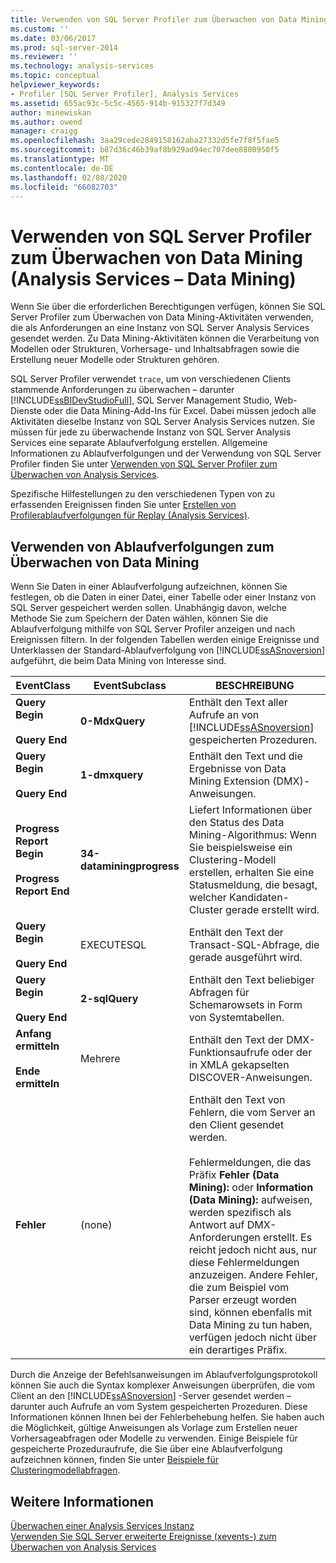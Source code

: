 ```yaml
---
title: Verwenden von SQL Server Profiler zum Überwachen von Data Mining (Analysis Services Data Mining) | Microsoft-Dokumentation
ms.custom: ''
ms.date: 03/06/2017
ms.prod: sql-server-2014
ms.reviewer: ''
ms.technology: analysis-services
ms.topic: conceptual
helpviewer_keywords:
- Profiler [SQL Server Profiler], Analysis Services
ms.assetid: 655ac93c-5c5c-4565-914b-915327f7d349
author: minewiskan
ms.author: owend
manager: craigg
ms.openlocfilehash: 3aa29cede2849158162aba27332d5fe7f8f5fae5
ms.sourcegitcommit: b87d36c46b39af8b929ad94ec707dee8800950f5
ms.translationtype: MT
ms.contentlocale: de-DE
ms.lasthandoff: 02/08/2020
ms.locfileid: "66082703"
---
```

# <a name="using-sql-server-profiler-to-monitor-data-mining-analysis-services---data-mining"></a>Verwenden von SQL Server Profiler zum Überwachen von Data Mining (Analysis Services – Data Mining)
  Wenn Sie über die erforderlichen Berechtigungen verfügen, können Sie SQL Server Profiler zum Überwachen von Data Mining-Aktivitäten verwenden, die als Anforderungen an eine Instanz von SQL Server Analysis Services gesendet werden. Zu Data Mining-Aktivitäten können die Verarbeitung von Modellen oder Strukturen, Vorhersage- und Inhaltsabfragen sowie die Erstellung neuer Modelle oder Strukturen gehören.  
  
 SQL Server Profiler verwendet `trace`, um von verschiedenen Clients stammende Anforderungen zu überwachen – darunter [!INCLUDE[ssBIDevStudioFull](../../includes/ssbidevstudiofull-md.md)], SQL Server Management Studio, Web-Dienste oder die Data Mining-Add-Ins für Excel. Dabei müssen jedoch alle Aktivitäten dieselbe Instanz von SQL Server Analysis Services nutzen. Sie müssen für jede zu überwachende Instanz von SQL Server Analysis Services eine separate Ablaufverfolgung erstellen. Allgemeine Informationen zu Ablaufverfolgungen und der Verwendung von SQL Server Profiler finden Sie unter [Verwenden von SQL Server Profiler zum Überwachen von Analysis Services](../instances/use-sql-server-profiler-to-monitor-analysis-services.md).  
  
 Spezifische Hilfestellungen zu den verschiedenen Typen von zu erfassenden Ereignissen finden Sie unter [Erstellen von Profilerablaufverfolgungen für Replay &#40;Analysis Services&#41;](../instances/create-profiler-traces-for-replay-analysis-services.md).  
  
## <a name="using-traces-to-monitor-data-mining"></a>Verwenden von Ablaufverfolgungen zum Überwachen von Data Mining  
 Wenn Sie Daten in einer Ablaufverfolgung aufzeichnen, können Sie festlegen, ob die Daten in einer Datei, einer Tabelle oder einer Instanz von SQL Server gespeichert werden sollen. Unabhängig davon, welche Methode Sie zum Speichern der Daten wählen, können Sie die Ablaufverfolgung mithilfe von SQL Server Profiler anzeigen und nach Ereignissen filtern. In der folgenden Tabellen werden einige Ereignisse und Unterklassen der Standard-Ablaufverfolgung von [!INCLUDE[ssASnoversion](../../includes/ssasnoversion-md.md)] aufgeführt, die beim Data Mining von Interesse sind.  
  
|EventClass|EventSubclass|BESCHREIBUNG|  
|----------------|-------------------|-----------------|  
|**Query Begin**<br /><br /> **Query End**|**0-MdxQuery**|Enthält den Text aller Aufrufe an von [!INCLUDE[ssASnoversion](../../includes/ssasnoversion-md.md)] gespeicherten Prozeduren.|  
|**Query Begin**<br /><br /> **Query End**|**1-dmxquery**|Enthält den Text und die Ergebnisse von Data Mining Extension (DMX)-Anweisungen.|  
|**Progress Report Begin**<br /><br /> **Progress Report End**|**34-dataminingprogress**|Liefert Informationen über den Status des Data Mining-Algorithmus: Wenn Sie beispielsweise ein Clustering-Modell erstellen, erhalten Sie eine Statusmeldung, die besagt, welcher Kandidaten-Cluster gerade erstellt wird.|  
|**Query Begin**<br /><br /> **Query End**|EXECUTESQL|Enthält den Text der Transact-SQL-Abfrage, die gerade ausgeführt wird.|  
|**Query Begin**<br /><br /> **Query End**|**2-sqlQuery**|Enthält den Text beliebiger Abfragen für Schemarowsets in Form von Systemtabellen.|  
|**Anfang ermitteln**<br /><br /> **Ende ermitteln**|Mehrere|Enthält den Text der DMX-Funktionsaufrufe oder der in XMLA gekapselten DISCOVER-Anweisungen.|  
|**Fehler**|(none)|Enthält den Text von Fehlern, die vom Server an den Client gesendet werden.<br /><br /> Fehlermeldungen, die das Präfix **Fehler (Data Mining):** oder **Information (Data Mining):** aufweisen, werden spezifisch als Antwort auf DMX-Anforderungen erstellt. Es reicht jedoch nicht aus, nur diese Fehlermeldungen anzuzeigen. Andere Fehler, die zum Beispiel vom Parser erzeugt worden sind, können ebenfalls mit Data Mining zu tun haben, verfügen jedoch nicht über ein derartiges Präfix.|  
  
 Durch die Anzeige der Befehlsanweisungen im Ablaufverfolgungsprotokoll können Sie auch die Syntax komplexer Anweisungen überprüfen, die vom Client an den [!INCLUDE[ssASnoversion](../../includes/ssasnoversion-md.md)] -Server gesendet werden – darunter auch Aufrufe an vom System gespeicherten Prozeduren. Diese Informationen können Ihnen bei der Fehlerbehebung helfen. Sie haben auch die Möglichkeit, gültige Anweisungen als Vorlage zum Erstellen neuer Vorhersageabfragen oder Modelle zu verwenden. Einige Beispiele für gespeicherte Prozeduraufrufe, die Sie über eine Ablaufverfolgung aufzeichnen können, finden Sie unter [Beispiele für Clusteringmodellabfragen](clustering-model-query-examples.md).  
  
## <a name="see-also"></a>Weitere Informationen  
 [Überwachen einer Analysis Services Instanz](../instances/monitor-an-analysis-services-instance.md)   
 [Verwenden Sie SQL Server erweiterte Ereignisse &#40;xevents-&#41; zum Überwachen von Analysis Services](../instances/monitor-analysis-services-with-sql-server-extended-events.md)  
  
  
